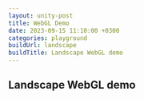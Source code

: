 ```yaml
---
layout: unity-post
title: WebGL Demo
date: 2023-09-15 11:10:00 +0300
categories: playground
buildUrl: landscape
buildTitle: Landscape WebGL demo
---
```


## Landscape WebGL demo